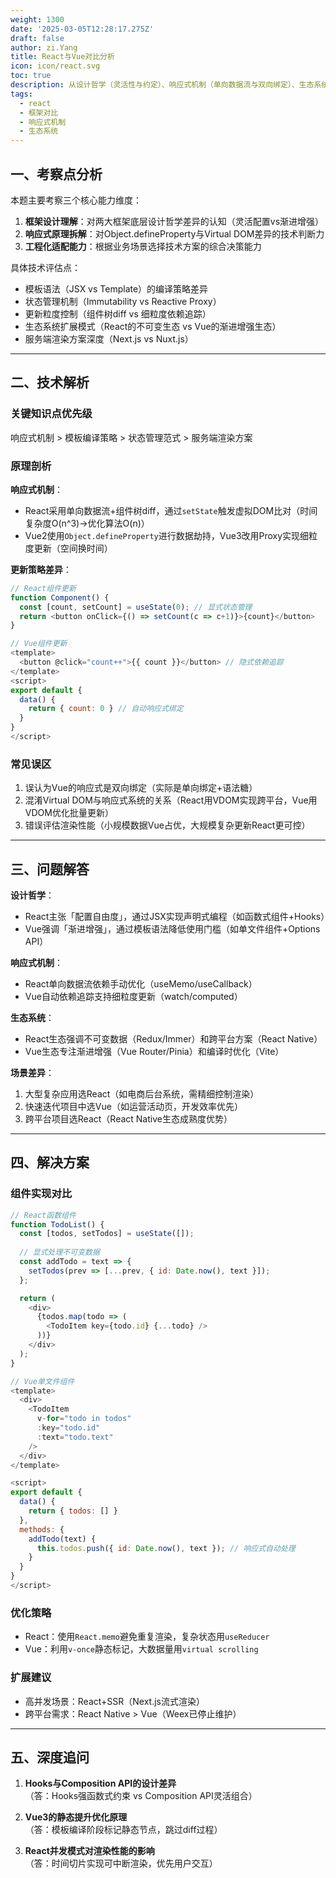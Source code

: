 ```yaml
---
weight: 1300
date: '2025-03-05T12:28:17.275Z'
draft: false
author: zi.Yang
title: React与Vue对比分析
icon: icon/react.svg
toc: true
description: 从设计哲学（灵活性与约定）、响应式机制（单向数据流与双向绑定）、生态系统等方面对比React与Vue的异同？请举例说明适用场景的差异。
tags:
  - react
  - 框架对比
  - 响应式机制
  - 生态系统
---
```


## 一、考察点分析

本题主要考察三个核心能力维度：

1. **框架设计理解**：对两大框架底层设计哲学差异的认知（灵活配置vs渐进增强）
2. **响应式原理拆解**：对Object.defineProperty与Virtual DOM差异的技术判断力
3. **工程化适配能力**：根据业务场景选择技术方案的综合决策能力

具体技术评估点：

- 模板语法（JSX vs Template）的编译策略差异
- 状态管理机制（Immutability vs Reactive Proxy）
- 更新粒度控制（组件树diff vs 细粒度依赖追踪）
- 生态系统扩展模式（React的不可变生态 vs Vue的渐进增强生态）
- 服务端渲染方案深度（Next.js vs Nuxt.js）

---

## 二、技术解析

### 关键知识点优先级

响应式机制 > 模板编译策略 > 状态管理范式 > 服务端渲染方案

### 原理剖析

**响应式机制**：

- React采用单向数据流+组件树diff，通过`setState`触发虚拟DOM比对（时间复杂度O(n^3)→优化算法O(n)）
- Vue2使用`Object.defineProperty`进行数据劫持，Vue3改用Proxy实现细粒度更新（空间换时间）

**更新策略差异**：

```javascript
// React组件更新
function Component() {
  const [count, setCount] = useState(0); // 显式状态管理
  return <button onClick={() => setCount(c => c+1)}>{count}</button>
}

// Vue组件更新
<template>
  <button @click="count++">{{ count }}</button> // 隐式依赖追踪
</template>
<script>
export default {
  data() {
    return { count: 0 } // 自动响应式绑定
  }
}
</script>
```

### 常见误区

1. 误认为Vue的响应式是双向绑定（实际是单向绑定+语法糖）
2. 混淆Virtual DOM与响应式系统的关系（React用VDOM实现跨平台，Vue用VDOM优化批量更新）
3. 错误评估渲染性能（小规模数据Vue占优，大规模复杂更新React更可控）

---

## 三、问题解答

**设计哲学**：

- React主张「配置自由度」，通过JSX实现声明式编程（如函数式组件+Hooks）
- Vue强调「渐进增强」，通过模板语法降低使用门槛（如单文件组件+Options API）

**响应式机制**：

- React单向数据流依赖手动优化（useMemo/useCallback）
- Vue自动依赖追踪支持细粒度更新（watch/computed）

**生态系统**：

- React生态强调不可变数据（Redux/Immer）和跨平台方案（React Native）
- Vue生态专注渐进增强（Vue Router/Pinia）和编译时优化（Vite）

**场景差异**：

1. 大型复杂应用选React（如电商后台系统，需精细控制渲染）
2. 快速迭代项目中选Vue（如运营活动页，开发效率优先）
3. 跨平台项目选React（React Native生态成熟度优势）

---

## 四、解决方案

### 组件实现对比

```javascript
// React函数组件
function TodoList() {
  const [todos, setTodos] = useState([]);
  
  // 显式处理不可变数据
  const addTodo = text => {
    setTodos(prev => [...prev, { id: Date.now(), text }]);
  };

  return (
    <div>
      {todos.map(todo => (
        <TodoItem key={todo.id} {...todo} />
      ))}
    </div>
  );
}

// Vue单文件组件
<template>
  <div>
    <TodoItem 
      v-for="todo in todos"
      :key="todo.id"
      :text="todo.text"
    />
  </div>
</template>

<script>
export default {
  data() {
    return { todos: [] }
  },
  methods: {
    addTodo(text) {
      this.todos.push({ id: Date.now(), text }); // 响应式自动处理
    }
  }
}
</script>
```

### 优化策略

- React：使用`React.memo`避免重复渲染，复杂状态用`useReducer`
- Vue：利用`v-once`静态标记，大数据量用`virtual scrolling`

### 扩展建议

- 高并发场景：React+SSR（Next.js流式渲染）
- 跨平台需求：React Native > Vue（Weex已停止维护）

---

## 五、深度追问

1. **Hooks与Composition API的设计差异**  
   （答：Hooks强函数式约束 vs Composition API灵活组合）

2. **Vue3的静态提升优化原理**  
   （答：模板编译阶段标记静态节点，跳过diff过程）

3. **React并发模式对渲染性能的影响**  
   （答：时间切片实现可中断渲染，优先用户交互）
